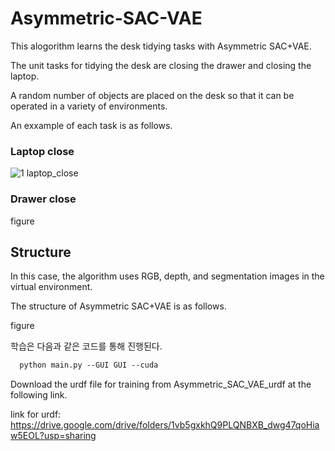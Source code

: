 # Asymmetric-SAC-VAE
This alogorithm learns the desk tidying tasks with Asymmetric SAC+VAE.

The unit tasks for tidying the desk are closing the drawer and closing the laptop.

A random number of objects are placed on the desk so that it can be operated in a variety of environments.

An exxample of each task is as follows.

### Laptop close

![1 laptop_close](https://user-images.githubusercontent.com/50347012/144413817-d1bcbcee-bf74-4bc7-a689-1564ba53d438.png)


### Drawer close

figure


## Structure
In this case, the algorithm uses RGB, depth, and segmentation images in the virtual environment.

The structure of Asymmetric SAC+VAE is as follows.

figure

학습은 다음과 같은 코드를 통해 진행된다.
```p
  python main.py --GUI GUI --cuda 
```

Download the urdf file for training from Asymmetric_SAC_VAE_urdf at the following link.

link for urdf: https://drive.google.com/drive/folders/1vb5gxkhQ9PLQNBXB_dwg47qoHiaw5EOL?usp=sharing
